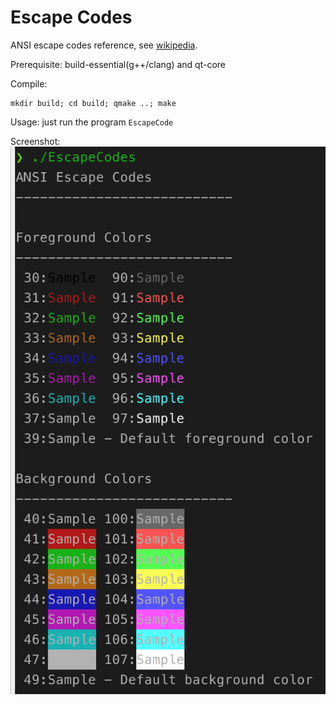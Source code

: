 # Escape Codes
ANSI escape codes reference, see [wikipedia](https://en.wikipedia.org/wiki/ANSI_escape_code).  

Prerequisite: build-essential(g++/clang) and qt-core

Compile:
```shell
mkdir build; cd build; qmake ..; make
```

Usage: just run the program `EscapeCode`

Screenshot:  
![](screenshot.png)
